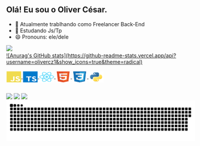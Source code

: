 ## Olá! Eu sou o Oliver César.

- 🔭 Atualmente trablhando como Freelancer Back-End
- 🌱 Estudando Js/Tp
- 😄 Pronouns: ele/dele
<div>
<a href="https://beacons.ai/olivercz1">
<img height="180em" src="http://githun-readme-stats.vercel.app/api?username=olivercz1">  
</div>
![Anurag's GitHub stats](https://github-readme-stats.vercel.app/api?username=olivercz1&show_icons=true&theme=radical)

<div style="display: inline_block"><br>
  <img align="center" alt="Rafa-Js" height="30" width="40" src="https://raw.githubusercontent.com/devicons/devicon/master/icons/javascript/javascript-plain.svg">
  <img align="center" alt="Rafa-Ts" height="30" width="40" src="https://raw.githubusercontent.com/devicons/devicon/master/icons/typescript/typescript-plain.svg">
  <img align="center" alt="Rafa-React" height="30" width="40" src="https://raw.githubusercontent.com/devicons/devicon/master/icons/react/react-original.svg">
  <img align="center" alt="Rafa-HTML" height="30" width="40" src="https://raw.githubusercontent.com/devicons/devicon/master/icons/html5/html5-original.svg">
  <img align="center" alt="Rafa-CSS" height="30" width="40" src="https://raw.githubusercontent.com/devicons/devicon/master/icons/css3/css3-original.svg">
  <img align="center" alt="Rafa-Python" height="30" width="40" src="https://raw.githubusercontent.com/devicons/devicon/master/icons/python/python-original.svg">
</div>

  ##
 
<div> 
  <a href="https://www.instagram.com/olivercesar1/" target="_blank"><img src="https://img.shields.io/badge/-Instagram-%23E4405F?style=for-the-badge&logo=instagram&logoColor=white" target="_blank"></a>
  <a href = "mailto:oliverceo2023@gmail.com"><img src="https://img.shields.io/badge/-Gmail-%23333?style=for-the-badge&logo=gmail&logoColor=white" target="_blank"></a>
  <a href="[https://www.linkedin.com/in/rafaella-ballerini-45875016a](https://www.linkedin.com/in/oliver-c%C3%A9sar-b060042b2/)" target="_blank"><img src="https://img.shields.io/badge/-LinkedIn-%230077B5?style=for-the-badge&logo=linkedin&logoColor=white" target="_blank"></a> 
  
</div>

<picture>
  <source media="(prefers-color-scheme: dark)" srcset="https://raw.githubusercontent.com/olivercz1/olivercz1/output/github-contribution-grid-snake-dark.svg">
  <source media="(prefers-color-scheme: light)" srcset="https://raw.githubusercontent.com/olivercz1/olivercz1/output/github-contribution-grid-snake.svg">
  <img alt="github contribution grid snake animation" src="https://raw.githubusercontent.com/olivercz1/olivercz1/output/github-contribution-grid-snake.svg">
</picture>
